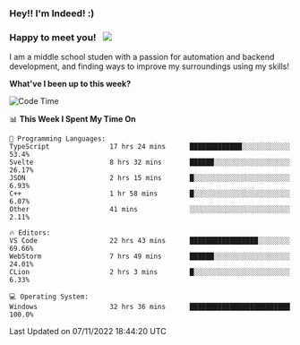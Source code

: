 ### Hey!! I'm Indeed! :) 

### Happy to meet you! &nbsp; ![](https://visitor-badge.glitch.me/badge?page_id=Indeedornot.Indeedornot)

I am a middle school studen with a passion for automation and backend development, and finding ways to improve my surroundings using my skills!

**What've I been up to this week?** 

<!--START_SECTION:waka-->
![Code Time](http://img.shields.io/badge/Code%20Time-580%20hrs%2047%20mins-blue)

📊 **This Week I Spent My Time On** 

```text
💬 Programming Languages: 
TypeScript               17 hrs 24 mins      █████████████░░░░░░░░░░░░   53.4% 
Svelte                   8 hrs 32 mins       ██████░░░░░░░░░░░░░░░░░░░   26.17% 
JSON                     2 hrs 15 mins       █░░░░░░░░░░░░░░░░░░░░░░░░   6.93% 
C++                      1 hr 58 mins        █░░░░░░░░░░░░░░░░░░░░░░░░   6.07% 
Other                    41 mins             ░░░░░░░░░░░░░░░░░░░░░░░░░   2.11%

🔥 Editors: 
VS Code                  22 hrs 43 mins      █████████████████░░░░░░░░   69.66% 
WebStorm                 7 hrs 49 mins       ██████░░░░░░░░░░░░░░░░░░░   24.01% 
CLion                    2 hrs 3 mins        █░░░░░░░░░░░░░░░░░░░░░░░░   6.33%

💻 Operating System: 
Windows                  32 hrs 36 mins      █████████████████████████   100.0%

```


 Last Updated on 07/11/2022 18:44:20 UTC
<!--END_SECTION:waka-->
